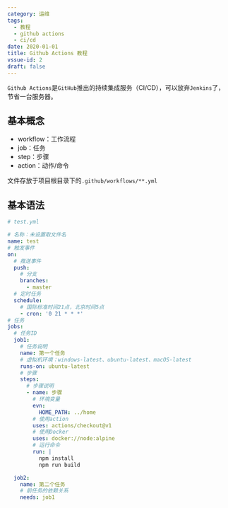```yaml
---
category: 运维
tags:
  - 教程
  - github actions
  - ci/cd
date: 2020-01-01
title: Github Actions 教程
vssue-id: 2
draft: false
---
```


`Github Actions`是`GitHub`推出的持续集成服务（CI/CD），可以放弃`Jenkins`了，节省一台服务器。

<!-- more -->

## 基本概念

- workflow：工作流程
- job：任务
- step：步骤
- action：动作/命令

文件存放于项目根目录下的`.github/workflows/**.yml`

## 基本语法
```yml
# test.yml

# 名称：未设置取文件名
name: test
# 触发事件
on:
  # 推送事件
  push:
    # 分支
    branches:
      - master
  # 定时任务
  schedule:
    # 国际标准时间21点，北京时间5点
    - cron: '0 21 * * *'
# 任务
jobs:
  # 任务ID
  job1:
    # 任务说明
    name: 第一个任务
    # 虚拟机环境：windows-latest、ubuntu-latest、macOS-latest
    runs-on: ubuntu-latest
    # 步骤
    steps:
      # 步骤说明
      - name: 步骤
        # 环境变量
        evn:
          HOME_PATH: ../home
        # 使用action
        uses: actions/checkout@v1
        # 使用Docker
        uses: docker://node:alpine
        # 运行命令
        run: |
          npm install
          npm run build

  job2:
    name: 第二个任务
    # 前任务的依赖关系
    needs: job1
```

[1]:https://help.github.com/cn/actions/automating-your-workflow-with-github-actions/events-that-trigger-workflows
[2]:https://help.github.com/cn/actions/automating-your-workflow-with-github-actions/workflow-syntax-for-github-actions
[3]:https://github.com/marketplace?type=actions
